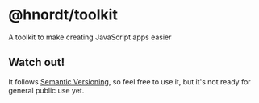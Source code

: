 # @hnordt/toolkit

A toolkit to make creating JavaScript apps easier

## Watch out!

It follows [Semantic Versioning](https://semver.org), so feel free to use it, but it's not ready for general public use yet.
